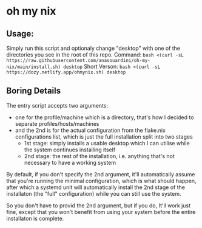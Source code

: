 # oh my nix

## Usage:
Simply run this script and optionaly change "desktop" with one of the directories you see in the root of this repo.
Command: `bash <(curl -sL https://raw.githubusercontent.com/anasouardini/oh-my-nix/main/install.sh) desktop`
Short Verson: `bash <(curl -sL https://dozy.netlify.app/ohmynix.sh) desktop`

## Boring Details
The entry script accepts two arguments:
- one for the profile/machine which is a directory, that's how I decided to separate profiles/hosts/machines
- and the 2nd is for the actual configuration from the flake.nix configurations list, which is just the full installation split into two stages
  - 1st stage: simply installs a usable desktop which I can utilise while the system continues installing itself
  - 2nd stage: the rest of the installation, i.e. anything that's not necessary to have a working system

By default, if you don't specify the  2nd argument, it'll automatically assume that you're running the minimal configuration, which is what should happen, after which a systemd unit will automatically install the 2nd stage of the installaton (the "full" configuration) while you can still use the system.

So you don't have to provid the 2nd argument, but if you do, It'll work just fine, except that you won't benefit from using your system before the entire installaton is complete.
